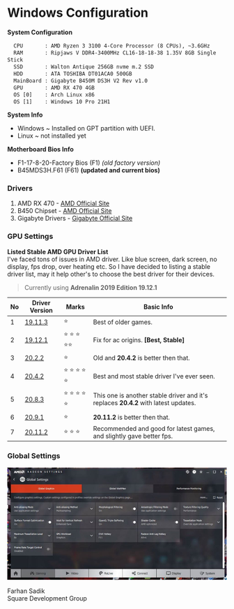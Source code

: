 # Windows Configuration

**System Configuration**

```
  CPU       : AMD Ryzen 3 3100 4-Core Processor (8 CPUs), ~3.6GHz
  RAM       : Ripjaws V DDR4-3400MHz CL16-18-18-38 1.35V 8GB Single Stick
  SSD       : Walton Antique 256GB nvme m.2 SSD 
  HDD       : ATA TOSHIBA DT01ACA0 500GB
  MainBoard : Gigabyte B450M DS3H V2 Rev v1.0
  GPU       : AMD RX 470 4GB 
  OS [0]    : Arch Linux x86
  OS [1]    : Windows 10 Pro 21H1 
```

**System Info**
 * Windows ~ Installed on GPT partition with UEFI. 
 * Linux ~ not installed yet 

**Motherboard Bios Info**

 * F1-17-8-20-Factory Bios (F1) *(old factory version)*
 * B45MDS3H.F61 (F61) **(updated and current bios)**

### Drivers 
1. AMD RX 470 - [AMD Official Site](https://www.amd.com/en/support/graphics/radeon-400-series/radeon-rx-400-series/radeon-rx-470)
2. B450 Chipset - [AMD Official Site](https://www.amd.com/en/support/chipsets/amd-socket-am4/b450)
3. Gigabyte Drivers - [Gigabyte Official Site](https://www.gigabyte.com/bd/Motherboard/B450M-DS3H-V2-rev-10/support#support-dl-driver)

### GPU Settings
**Listed Stable AMD GPU Driver List** <br>
I've faced tons of issues in AMD driver. Like blue screen, dark screen, no display, fps drop, over heating etc. So I have decided to listing a stable driver list, may it help other's to choose the best driver for their devices. 

> Currently using **Adrenalin 2019 Edition 19.12.1**

| No | Driver Version | Marks                              | Basic Info                                                                      |
|----|----------------|------------------------------------|---------------------------------------------------------------------------------|
|  1 | [19.11.3]()    | :star:                             | Best of older games.                                                            |
|  2 | [19.12.1](https://www.amd.com/en/support/kb/release-notes/rn-rad-win-19-12-1) 	  | :star: :star: :star: :star::star: | Fix for ac origins. **[Best, Stable]** |
| 3 | [20.2.2]()     | :star:                             | Old and **20.4.2** is better then that.                                         |
| 4 | [20.4.2](2)    | :star: :star: :star: :star: :star: | Best and most stable driver I've ever seen.                                     |
| 5 | [20.8.3]()     | :star: :star: :star: :star: :star: | This one is another stable driver and it's replaces **20.4.2** with latest updates. |
| 6 | [20.9.1]()     | :star:                             | **20.11.2** is better then that.                                                    |
| 7 | [20.11.2]()    | :star: :star: :star:               | Recommended and good for latest games, and slightly gave better fps.            |

### Global Settings
![amd_global_settings.jpg](amd_global_settings.jpg)



Farhan Sadik <br>
Square Development Group

